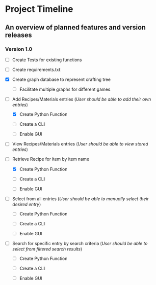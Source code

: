 # Project Timeline
## An overview of planned features and version releases


### Version 1.0

- [ ] Create Tests for existing functions

- [ ] Create requirements.txt

- [x] Create graph database to represent crafting tree
  
  - [ ] Facilitate multiple graphs for different games
  

- [ ] Add Recipes/Materials entries (_User should be able to add their own entries_)
  
  - [x] Create Python Function
  
  - [ ] Create a CLI
  
  - [ ] Enable GUI
  
  

    
- [ ]  View Recipes/Materials entries (_User should be able to view stored entries_)
  
  - [ ] Retrieve Recipe for item by item name
    
    - [x] Create Python Function
  
    - [ ] Create a CLI
  
    - [ ] Enable GUI 
  
  - [ ] Select from all entries (_User should be able to manually select their desired entry_)
    
    - [ ] Create Python Function
  
    - [ ] Create a CLI
  
    - [ ] Enable GUI 
  
  
  - [ ] Search for specific entry by search criteria (_User should be able to select from filtered search results_)
    
    - [ ] Create Python Function
  
    - [ ] Create a CLI
  
    - [ ] Enable GUI
  
